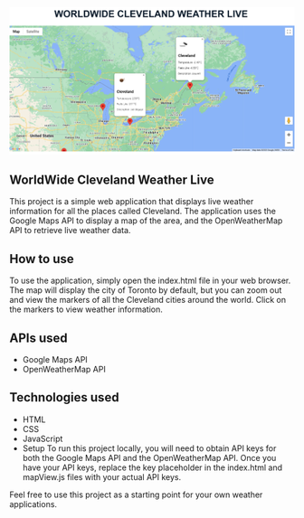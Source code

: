 ![click me](mV.PNG)


## WorldWide Cleveland Weather Live
This project is a simple web application that displays live weather information for all the places called Cleveland. The application uses the Google Maps API to display a map of the area, and the OpenWeatherMap API to retrieve live weather data.

## How to use
To use the application, simply open the index.html file in your web browser. The map will display the city of Toronto by default, but you can zoom out and view the markers of all the Cleveland cities around the world. Click on the markers to view weather information.

## APIs used
- Google Maps API
- OpenWeatherMap API

## Technologies used
- HTML
- CSS
- JavaScript
- Setup
To run this project locally, you will need to obtain API keys for both the Google Maps API and the OpenWeatherMap API. Once you have your API keys, replace the key placeholder in the index.html and mapView.js files with your actual API keys.

 Feel free to use this project as a starting point for your own weather applications.
